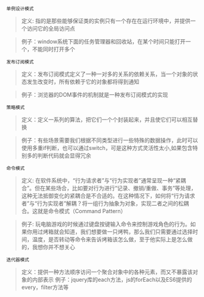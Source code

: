 `单例设计模式`
> 定义: 指的是那些能够保证类的实例只有一个存在在运行环境中，并提供一个访问它的全局访问点

> 例子：window系统下面的任务管理器和回收站，在某个时间只能打开一个，不能同时打开多个

`发布订阅模式`
> 定义：发布订阅模式定义了一种一对多的关系的依赖关系，当一个对象的状态发生改变时，所有依赖于它的对象都将得到通知

> 例子：浏览器的DOM事件的机制就是一种发布订阅模式的实现

`策略模式`
> 定义：定义一系列的算法，把它们一个个封装起来，并且使它们可以相互替换

> 例子：有些场景需要我们根据不同类型进行一些特殊的数据操作，此时可以使用多重if判断，也可以通过switch，可是这种方式灵活性太小,如果包含特别多的判断代码就会显得冗余

`命令模式`
> 定义: 在软件系统中，“行为请求者”与“行为实现者”通常呈现一种“紧耦合”。但在某些场合，比如要对行为进行“记录、撤销/重做、事务”等处理，这种无法抵御变化的紧耦合是不合适的。在这种情况下，如何将“行为请求者”与“行为实现者”解耦？将一组行为抽象为对象，实现二者之间的松耦合。这就是命令模式（Command Pattern）

> 例子: 玩电脑游戏的时候通过键盘按键输入命令来控制游戏角色的行为。如果你用过烤箱就会知道，我们想要做一只烤鸭，那么我们只需要通过选择时间，温度，是否转动等命令来告诉烤箱该怎么做，至于他实际上是怎么做的，我想你并不想关心

`迭代器模式`
> 定义：提供一种方法顺序访问一个聚合对象中的各种元素，而又不暴露该对象的内部表示
> 例子：jquery库的each方法，js的forEach以及ES6提供的every，filter方法等
